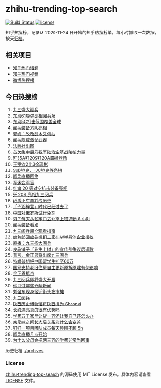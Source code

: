 # zhihu-trending-top-search

[![Build Status](https://github.com/justjavac/zhihu-trending-top-search/workflows/ci/badge.svg?branch=main)](https://github.com/justjavac/zhihu-trending-top-search/actions)
[![license](https://img.shields.io/github/license/justjavac/zhihu-trending-top-search)](https://github.com/justjavac/zhihu-trending-top-search/blob/main/LICENSE)

知乎热搜榜，记录从 2020-11-24 日开始的知乎热搜榜单。每小时抓取一次数据，按天[归档](./archives)。

## 相关项目

- [知乎热门话题](https://github.com/justjavac/zhihu-trending-hot-questions)
- [知乎热门视频](https://github.com/justjavac/zhihu-trending-hot-video)
- [微博热搜榜](https://github.com/justjavac/weibo-trending-hot-search)

## 今日热搜榜

<!-- BEGIN -->
<!-- 最后更新时间 Wed Sep 03 2025 17:20:49 GMT+0800 (China Standard Time) -->

1. [九三盛大阅兵](https://www.zhihu.com/search?q=%E4%B9%9D%E4%B8%89%E7%9B%9B%E5%A4%A7%E9%98%85%E5%85%B5)
1. [东风61导弹亮相阅兵场](https://www.zhihu.com/search?q=%E4%B8%9C%E9%A3%8E61%E5%AF%BC%E5%BC%B9%E4%BA%AE%E7%9B%B8%E9%98%85%E5%85%B5%E5%9C%BA)
1. [东风5C打击范围覆盖全球](https://www.zhihu.com/search?q=%E4%B8%9C%E9%A3%8E5C%E6%89%93%E5%87%BB%E8%8C%83%E5%9B%B4%E8%A6%86%E7%9B%96%E5%85%A8%E7%90%83)
1. [阅兵装备方队亮相](https://www.zhihu.com/search?q=%E9%98%85%E5%85%B5%E8%A3%85%E5%A4%87%E6%96%B9%E9%98%9F%E4%BA%AE%E7%9B%B8)
1. [郭帆：改改剧本又何妨](https://www.zhihu.com/search?q=%E9%83%AD%E5%B8%86%EF%BC%9A%E6%94%B9%E6%94%B9%E5%89%A7%E6%9C%AC%E5%8F%88%E4%BD%95%E5%A6%A8)
1. [阅兵舰载激光武器](https://www.zhihu.com/search?q=%E9%98%85%E5%85%B5%E8%88%B0%E8%BD%BD%E6%BF%80%E5%85%89%E6%AD%A6%E5%99%A8)
1. [法新社出图](https://www.zhihu.com/search?q=%E6%B3%95%E6%96%B0%E7%A4%BE%E5%87%BA%E5%9B%BE)
1. [首次集中展示我军陆海空基战略核力量](https://www.zhihu.com/search?q=%E9%A6%96%E6%AC%A1%E9%9B%86%E4%B8%AD%E5%B1%95%E7%A4%BA%E6%88%91%E5%86%9B%E9%99%86%E6%B5%B7%E7%A9%BA%E5%9F%BA%E6%88%98%E7%95%A5%E6%A0%B8%E5%8A%9B%E9%87%8F)
1. [歼35A歼20S歼20A震撼登场](https://www.zhihu.com/search?q=%E6%AD%BC35A%E6%AD%BC20S%E6%AD%BC20A%E9%9C%87%E6%92%BC%E7%99%BB%E5%9C%BA)
1. [王楚钦2比3徐瑛彬](https://www.zhihu.com/search?q=%E7%8E%8B%E6%A5%9A%E9%92%A62%E6%AF%943%E5%BE%90%E7%91%9B%E5%BD%AC)
1. [99B坦克、100坦克等亮相](https://www.zhihu.com/search?q=99B%E5%9D%A6%E5%85%8B%E3%80%81100%E5%9D%A6%E5%85%8B%E7%AD%89%E4%BA%AE%E7%9B%B8)
1. [阅兵直播回放](https://www.zhihu.com/search?q=%E9%98%85%E5%85%B5%E7%9B%B4%E6%92%AD%E5%9B%9E%E6%94%BE)
1. [军迷变军盲](https://www.zhihu.com/search?q=%E5%86%9B%E8%BF%B7%E5%8F%98%E5%86%9B%E7%9B%B2)
1. [红旗 20 等对空抗击装备亮相](https://www.zhihu.com/search?q=%E7%BA%A2%E6%97%97%2020%20%E7%AD%89%E5%AF%B9%E7%A9%BA%E6%8A%97%E5%87%BB%E8%A3%85%E5%A4%87%E4%BA%AE%E7%9B%B8)
1. [歼 20S 亮相九三阅兵](https://www.zhihu.com/search?q=%E6%AD%BC%2020S%20%E4%BA%AE%E7%9B%B8%E4%B9%9D%E4%B8%89%E9%98%85%E5%85%B5)
1. [纸质火车票将成历史](https://www.zhihu.com/search?q=%E7%BA%B8%E8%B4%A8%E7%81%AB%E8%BD%A6%E7%A5%A8%E5%B0%86%E6%88%90%E5%8E%86%E5%8F%B2)
1. [「子涵梓萱」时代已经过去了](https://www.zhihu.com/search?q=%E3%80%8C%E5%AD%90%E6%B6%B5%E6%A2%93%E8%90%B1%E3%80%8D%E6%97%B6%E4%BB%A3%E5%B7%B2%E7%BB%8F%E8%BF%87%E5%8E%BB%E4%BA%86)
1. [中国对俄罗斯试行免签](https://www.zhihu.com/search?q=%E4%B8%AD%E5%9B%BD%E5%AF%B9%E4%BF%84%E7%BD%97%E6%96%AF%E8%AF%95%E8%A1%8C%E5%85%8D%E7%AD%BE)
1. [男子每天从张家口去北京上班通勤 6 小时](https://www.zhihu.com/search?q=%E7%94%B7%E5%AD%90%E6%AF%8F%E5%A4%A9%E4%BB%8E%E5%BC%A0%E5%AE%B6%E5%8F%A3%E5%8E%BB%E5%8C%97%E4%BA%AC%E4%B8%8A%E7%8F%AD%E9%80%9A%E5%8B%A4%206%20%E5%B0%8F%E6%97%B6)
1. [阅兵装备看点](https://www.zhihu.com/search?q=%E9%98%85%E5%85%B5%E8%A3%85%E5%A4%87%E7%9C%8B%E7%82%B9)
1. [九三阅兵超全观看指南](https://www.zhihu.com/search?q=%E4%B9%9D%E4%B8%89%E9%98%85%E5%85%B5%E8%B6%85%E5%85%A8%E8%A7%82%E7%9C%8B%E6%8C%87%E5%8D%97)
1. [商务部回应美撤销三家在华半导体企业授权](https://www.zhihu.com/search?q=%E5%95%86%E5%8A%A1%E9%83%A8%E5%9B%9E%E5%BA%94%E7%BE%8E%E6%92%A4%E9%94%80%E4%B8%89%E5%AE%B6%E5%9C%A8%E5%8D%8E%E5%8D%8A%E5%AF%BC%E4%BD%93%E4%BC%81%E4%B8%9A%E6%8E%88%E6%9D%83)
1. [直播：九三盛大阅兵](https://www.zhihu.com/search?q=%E7%9B%B4%E6%92%AD%EF%BC%9A%E4%B9%9D%E4%B8%89%E7%9B%9B%E5%A4%A7%E9%98%85%E5%85%B5)
1. [良品铺子「花生上树」的宣传引争议后道歉](https://www.zhihu.com/search?q=%E8%89%AF%E5%93%81%E9%93%BA%E5%AD%90%E3%80%8C%E8%8A%B1%E7%94%9F%E4%B8%8A%E6%A0%91%E3%80%8D%E7%9A%84%E5%AE%A3%E4%BC%A0%E5%BC%95%E4%BA%89%E8%AE%AE%E5%90%8E%E9%81%93%E6%AD%89)
1. [普京、金正恩将出席九三阅兵](https://www.zhihu.com/search?q=%E6%99%AE%E4%BA%AC%E3%80%81%E9%87%91%E6%AD%A3%E6%81%A9%E5%B0%86%E5%87%BA%E5%B8%AD%E4%B9%9D%E4%B8%89%E9%98%85%E5%85%B5)
1. [特朗普想把中国留学生扩至60万](https://www.zhihu.com/search?q=%E7%89%B9%E6%9C%97%E6%99%AE%E6%83%B3%E6%8A%8A%E4%B8%AD%E5%9B%BD%E7%95%99%E5%AD%A6%E7%94%9F%E6%89%A9%E8%87%B360%E4%B8%87)
1. [国家支持老旧住房自主更新原拆原建有何影响](https://www.zhihu.com/search?q=%E5%9B%BD%E5%AE%B6%E6%94%AF%E6%8C%81%E8%80%81%E6%97%A7%E4%BD%8F%E6%88%BF%E8%87%AA%E4%B8%BB%E6%9B%B4%E6%96%B0%E5%8E%9F%E6%8B%86%E5%8E%9F%E5%BB%BA%E6%9C%89%E4%BD%95%E5%BD%B1%E5%93%8D)
1. [金正恩抵京](https://www.zhihu.com/search?q=%E9%87%91%E6%AD%A3%E6%81%A9%E6%8A%B5%E4%BA%AC)
1. [九三阅兵即将盛大开启](https://www.zhihu.com/search?q=%E4%B9%9D%E4%B8%89%E9%98%85%E5%85%B5%E5%8D%B3%E5%B0%86%E7%9B%9B%E5%A4%A7%E5%BC%80%E5%90%AF)
1. [你见过哪些奇葩新闻](https://www.zhihu.com/search?q=%E4%BD%A0%E8%A7%81%E8%BF%87%E5%93%AA%E4%BA%9B%E5%A5%87%E8%91%A9%E6%96%B0%E9%97%BB)
1. [刘强东现身宿迁街头夜市摊](https://www.zhihu.com/search?q=%E5%88%98%E5%BC%BA%E4%B8%9C%E7%8E%B0%E8%BA%AB%E5%AE%BF%E8%BF%81%E8%A1%97%E5%A4%B4%E5%A4%9C%E5%B8%82%E6%91%8A)
1. [九三阅兵](https://www.zhihu.com/search?q=%E4%B9%9D%E4%B8%89%E9%98%85%E5%85%B5)
1. [陕西历史博物馆将陕西拼为 Shaanxi](https://www.zhihu.com/search?q=%E9%99%95%E8%A5%BF%E5%8E%86%E5%8F%B2%E5%8D%9A%E7%89%A9%E9%A6%86%E5%B0%86%E9%99%95%E8%A5%BF%E6%8B%BC%E4%B8%BA%20Shaanxi)
1. [长的漂亮真的很有优势吗](https://www.zhihu.com/search?q=%E9%95%BF%E7%9A%84%E6%BC%82%E4%BA%AE%E7%9C%9F%E7%9A%84%E5%BE%88%E6%9C%89%E4%BC%98%E5%8A%BF%E5%90%97)
1. [学费五千家里让贷一万还让我自己还怎么办](https://www.zhihu.com/search?q=%E5%AD%A6%E8%B4%B9%E4%BA%94%E5%8D%83%E5%AE%B6%E9%87%8C%E8%AE%A9%E8%B4%B7%E4%B8%80%E4%B8%87%E8%BF%98%E8%AE%A9%E6%88%91%E8%87%AA%E5%B7%B1%E8%BF%98%E6%80%8E%E4%B9%88%E5%8A%9E)
1. [亲兄妹之间长大后关系为什么会变差](https://www.zhihu.com/search?q=%E4%BA%B2%E5%85%84%E5%A6%B9%E4%B9%8B%E9%97%B4%E9%95%BF%E5%A4%A7%E5%90%8E%E5%85%B3%E7%B3%BB%E4%B8%BA%E4%BB%80%E4%B9%88%E4%BC%9A%E5%8F%98%E5%B7%AE)
1. [钉钉一项目团队成员每天睡眠不超 5h](https://www.zhihu.com/search?q=%E9%92%89%E9%92%89%E4%B8%80%E9%A1%B9%E7%9B%AE%E5%9B%A2%E9%98%9F%E6%88%90%E5%91%98%E6%AF%8F%E5%A4%A9%E7%9D%A1%E7%9C%A0%E4%B8%8D%E8%B6%85%205h)
1. [阅兵直播几点开始](https://www.zhihu.com/search?q=%E9%98%85%E5%85%B5%E7%9B%B4%E6%92%AD%E5%87%A0%E7%82%B9%E5%BC%80%E5%A7%8B)
1. [为什么父母会把两三万的学费非常当回事](https://www.zhihu.com/search?q=%E4%B8%BA%E4%BB%80%E4%B9%88%E7%88%B6%E6%AF%8D%E4%BC%9A%E6%8A%8A%E4%B8%A4%E4%B8%89%E4%B8%87%E7%9A%84%E5%AD%A6%E8%B4%B9%E9%9D%9E%E5%B8%B8%E5%BD%93%E5%9B%9E%E4%BA%8B)

<!-- END -->

历史归档 [./archives](./archives)

### License

[zhihu-trending-top-search](https://github.com/justjavac/zhihu-trending-top-search) 的源码使用 MIT License
发布。具体内容请查看 [LICENSE](./LICENSE) 文件。
